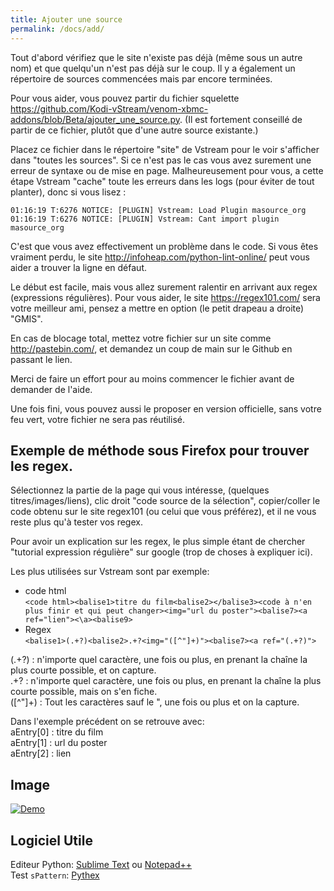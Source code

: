 ```yaml
---
title: Ajouter une source
permalink: /docs/add/
---
```


Tout d'abord vérifiez que le site n'existe pas déjà (même sous un autre nom) et que quelqu'un n'est pas déjà sur le coup. Il y a également un répertoire de sources commencées mais par encore terminées.

Pour vous aider, vous pouvez partir du fichier squelette https://github.com/Kodi-vStream/venom-xbmc-addons/blob/Beta/ajouter_une_source.py. (Il est fortement conseillé de partir de ce fichier, plutôt que d'une autre source existante.)

Placez ce fichier dans le répertoire "site" de Vstream pour le voir s'afficher dans "toutes les sources". Si ce n'est pas le cas vous avez surement une erreur de syntaxe ou de mise en page. Malheureusement pour vous, a cette étape Vstream "cache" toute les erreurs dans les logs (pour éviter de tout planter), donc si vous lisez :

`01:16:19 T:6276 NOTICE: [PLUGIN] Vstream: Load Plugin masource_org`   
`01:16:19 T:6276 NOTICE: [PLUGIN] Vstream: Cant import plugin masource_org`

C'est que vous avez effectivement un problème dans le code. Si vous êtes vraiment perdu, le site http://infoheap.com/python-lint-online/ peut vous aider a trouver la ligne en défaut.

Le début est facile, mais vous allez surement ralentir en arrivant aux regex (expressions régulières). Pour vous aider, le site https://regex101.com/ sera votre meilleur ami, pensez a mettre en option (le petit drapeau a droite) "GMIS".

En cas de blocage total, mettez votre fichier sur un site comme http://pastebin.com/, et demandez un coup de main sur le Github en passant le lien.

Merci de faire un effort pour au moins commencer le fichier avant de demander de l'aide.

Une fois fini, vous pouvez aussi le proposer en version officielle, sans votre feu vert, votre fichier ne sera pas réutilisé.


## Exemple de méthode sous Firefox pour trouver les regex. ##  
Sélectionnez la partie de la page qui vous intéresse, (quelques titres/images/liens), clic droit "code source de la sélection", copier/coller le code obtenu sur le site regex101 (ou celui que vous préférez), et il ne vous reste plus qu'à tester vos regex.

Pour avoir un explication sur les regex, le plus simple étant de chercher "tutorial expression régulière" sur google (trop de choses à expliquer ici).  
  
Les plus utilisées sur Vstream sont par exemple:   

- code html   
`<code html><balise1>titre du film<balise2></balise3><code à n'en plus finir et qui peut changer><img="url du poster"><balise7><a ref="lien"><\a><balise9>`   
- Regex   
`<balise1>(.+?)<balise2>.+?<img="([^"]+)"><balise7><a ref="(.+?)">`   

(.+?) : n'importe quel caractère, une fois ou plus, en prenant la chaîne la plus courte possible, et on capture.   
.+? : n'importe quel caractère, une fois ou plus, en prenant la chaîne la plus courte possible, mais on s'en fiche.   
([^"]+) : Tout les caractères sauf le ", une fois ou plus et on la capture.   

Dans l'exemple précédent on se retrouve avec:   
aEntry[0] : titre du film   
aEntry[1] : url du poster   
aEntry[2] : lien   

## Image ##
[![Demo](http://zupimages.net/up/17/14/145p.jpg)](http://zupimages.net/up/17/14/145p.jpg)

## Logiciel Utile ##
Editeur Python: 
[Sublime Text](http://www.sublimetext.com/)
ou
[Notepad++](http://notepad-plus-plus.org/fr/)   
Test ``sPattern``: 
[Pythex](http://pythex.org/)

